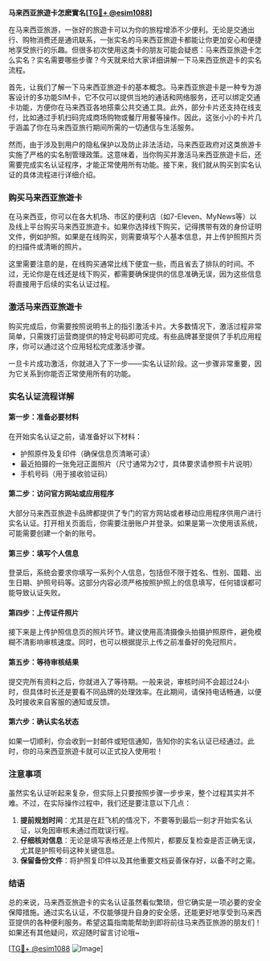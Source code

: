 **马来西亚旅遊卡怎麽實名[[TG💪+ @esim1088](https://t.me/s/esim1088)]**

在马来西亚旅游，一张好的旅遊卡可以为你的旅程增添不少便利。无论是交通出行、购物消费还是通讯联系，一张实名的马来西亚旅遊卡都能让你更加安心和便捷地享受旅行的乐趣。但很多初次使用这类卡的朋友可能会疑惑：马来西亚旅遊卡怎么实名？实名需要哪些步骤？今天就来给大家详细讲解一下马来西亚旅遊卡的实名流程。

首先，让我们了解一下马来西亚旅遊卡的基本概念。马来西亚旅遊卡是一种专为游客设计的多功能SIM卡，它不仅可以提供当地的通话和网络服务，还可以绑定交通卡功能，方便你在马来西亚各地搭乘公共交通工具。此外，部分卡片还支持在线支付，比如通过手机扫码完成商场购物或餐厅用餐等操作。因此，这张小小的卡片几乎涵盖了你在马来西亚旅行期间所需的一切通信与生活服务。

然而，由于涉及到用户的隐私保护以及防止非法活动，马来西亚政府对这类旅游卡实施了严格的实名制管理政策。这意味着，当你购买并激活马来西亚旅遊卡后，还需要完成实名认证程序，才能正常使用所有功能。接下来，我们就从购买到实名认证的具体流程进行详细介绍。

### **购买马来西亚旅遊卡**

在马来西亚，你可以在各大机场、市区的便利店（如7-Eleven、MyNews等）以及线上平台购买马来西亚旅遊卡。如果你选择线下购买，记得携带有效的身份证明文件，例如护照。如果是在线购买，则需要填写个人基本信息，并上传护照照片页的扫描件或清晰的照片。

这里需要注意的是，在线购买通常比线下便宜一些，而且省去了排队的时间。不过，无论你是在线还是线下购买，都需要确保提供的信息准确无误，因为这些信息将直接用于后续的实名认证过程。

### **激活马来西亚旅遊卡**

购买完成后，你需要按照说明书上的指引激活卡片。大多数情况下，激活过程非常简单，只需拨打运营商提供的特定号码即可完成。有些品牌甚至提供了手机应用程序，你可以通过这个应用轻松完成激活步骤。

一旦卡片成功激活，你就进入了下一步——实名认证阶段。这一步骤非常重要，因为它关系到你能否正常使用所有的功能。

### **实名认证流程详解**

#### **第一步：准备必要材料**
在开始实名认证之前，请准备好以下材料：
- 护照原件及复印件（确保信息页清晰可读）
- 最近拍摄的一张免冠正面照片（尺寸通常为2寸，具体要求请参照卡片说明）
- 手机号码（用于接收验证码）

#### **第二步：访问官方网站或应用程序**
大部分马来西亚旅遊卡品牌都提供了专门的官方网站或者移动应用程序供用户进行实名认证。打开相关页面后，你需要注册账户并登录。如果是第一次使用该系统，可能需要创建一个新的账号。

#### **第三步：填写个人信息**
登录后，系统会要求你填写一系列个人信息，包括但不限于姓名、性别、国籍、出生日期、护照号码等。这部分内容必须严格按照护照上的信息填写，任何错误都可能导致认证失败。

#### **第四步：上传证件照片**
接下来是上传护照信息页的照片环节。建议使用高清摄像头拍摄护照原件，避免模糊不清影响审核速度。同时，也可以根据提示上传之前准备好的免冠照片。

#### **第五步：等待审核结果**
提交完所有资料之后，你就进入了等待期。一般来说，审核时间不会超过24小时，但具体时长还是要看不同品牌的处理效率。在此期间，请保持电话畅通，以便及时接收来自客服的通知或反馈。

#### **第六步：确认实名状态**
如果一切顺利，你会收到一封邮件或短信通知，告知你的实名认证已经通过。此时，你的马来西亚旅遊卡就可以正式投入使用啦！

### **注意事项**

虽然实名认证听起来复杂，但实际上只要按照步骤一步步来，整个过程其实并不难。不过，在实际操作过程中，我们还是要注意以下几点：

1. **提前规划时间**：尤其是在赶飞机的情况下，不要等到最后一刻才开始实名认证，以免因审核未通过而耽误行程。
2. **仔细核对信息**：无论是填写表格还是上传照片，都要反复检查是否正确无误，尤其是护照号码这种关键信息。
3. **保留备份文件**：将护照复印件以及其他重要文档妥善保存好，以备不时之需。

### **结语**

总的来说，马来西亚旅遊卡的实名认证虽然看似繁琐，但它确实是一项必要的安全保障措施。通过实名认证，不仅能够提升自身的安全感，还能更好地享受到马来西亚提供的各种便利服务。希望这篇指南能帮助到即将前往马来西亚旅游的朋友们！如果还有其他疑问，欢迎随时留言讨论哦~

[[TG💪+ @esim1088](https://t.me/s/esim1088) ![Image](https://i.postimg.cc/4NQfJmqS/Snipaste-2025-05-13-00-14-12.png)]